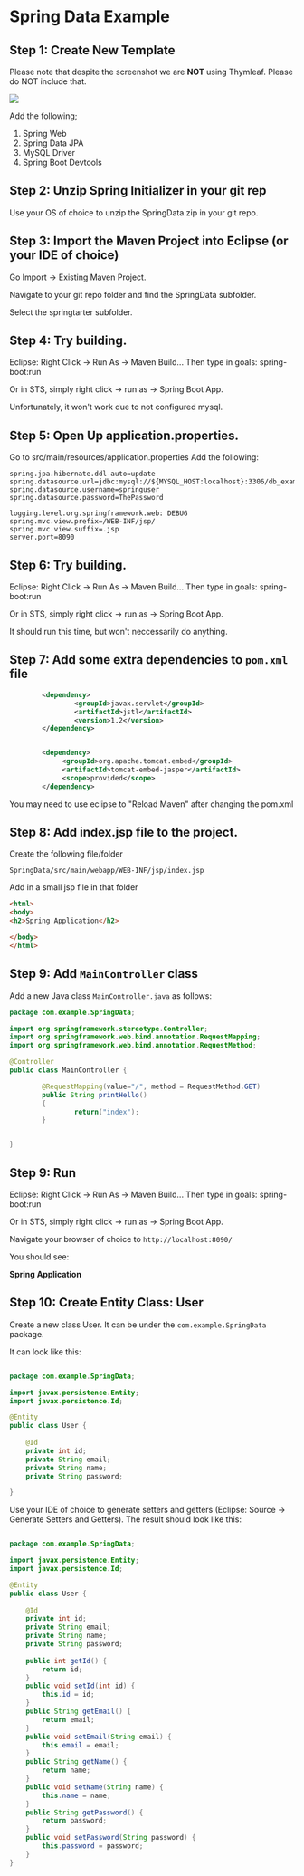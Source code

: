 # Spring Data Example

## Step 1:  Create New Template

Please note that despite the screenshot we are **NOT** using Thymleaf. Please do NOT include that.

![](../images/SpringData-Intializer.png)

Add the following;
1. Spring Web
2. Spring Data JPA
3. MySQL Driver
4. Spring Boot Devtools



## Step 2: Unzip Spring Initializer in your git rep

Use your OS of choice to unzip the SpringData.zip in your git repo.


## Step 3: Import the Maven Project into Eclipse (or your IDE of choice)

Go Import -> Existing Maven Project.

Navigate to your git repo folder and find the SpringData subfolder.

Select the springtarter subfolder.


## Step 4: Try building.


Eclipse: Right Click -> Run As -> Maven Build...  Then type in goals: spring-boot:run

Or in STS, simply right click -> run as -> Spring Boot App.

Unfortunately, it won't work due to not configured mysql.

## Step 5: Open Up application.properties.

Go to src/main/resources/application.properties
Add the following:

```text
spring.jpa.hibernate.ddl-auto=update
spring.datasource.url=jdbc:mysql://${MYSQL_HOST:localhost}:3306/db_example
spring.datasource.username=springuser
spring.datasource.password=ThePassword

logging.level.org.springframework.web: DEBUG
spring.mvc.view.prefix=/WEB-INF/jsp/
spring.mvc.view.suffix=.jsp
server.port=8090
```

## Step 6: Try building.


Eclipse: Right Click -> Run As -> Maven Build...  Then type in goals: spring-boot:run

Or in STS, simply right click -> run as -> Spring Boot App.

It should run this time, but won't neccessarily do anything.




## Step 7: Add some extra dependencies to `pom.xml` file

```xml
        <dependency>
                <groupId>javax.servlet</groupId>
                <artifactId>jstl</artifactId>
                <version>1.2</version>
        </dependency>


        <dependency>
             <groupId>org.apache.tomcat.embed</groupId>
             <artifactId>tomcat-embed-jasper</artifactId>
             <scope>provided</scope>
        </dependency>

````

You may need to use eclipse to "Reload Maven" after changing the pom.xml


## Step 8: Add index.jsp file to the project.

Create the following file/folder

`SpringData/src/main/webapp/WEB-INF/jsp/index.jsp`

Add in a small jsp file in that folder

```html
<html>
<body>
<h2>Spring Application</h2>

</body>
</html>

```

## Step 9: Add `MainController` class

Add a new Java class `MainController.java` as follows:

```java
package com.example.SpringData;

import org.springframework.stereotype.Controller;
import org.springframework.web.bind.annotation.RequestMapping;
import org.springframework.web.bind.annotation.RequestMethod;

@Controller
public class MainController {

        @RequestMapping(value="/", method = RequestMethod.GET)
        public String printHello()
        {
                return("index");
        }


}
```


## Step 9: Run


Eclipse: Right Click -> Run As -> Maven Build...  Then type in goals: spring-boot:run

Or in STS, simply right click -> run as -> Spring Boot App.

Navigate your browser of choice to `http://localhost:8090/`

You should see: 

**Spring Application**


## Step 10: Create Entity Class: User

Create a new class User.  It can be under the `com.example.SpringData` package.

It can look like this:

```java

package com.example.SpringData;

import javax.persistence.Entity;
import javax.persistence.Id;

@Entity
public class User {
	
	@Id
	private int id;
	private String email;
	private String name;
	private String password;

}
```

Use your IDE of choice to generate setters and getters (Eclipse: Source -> Generate Setters and Getters). 
The result should look like this:

```java

package com.example.SpringData;

import javax.persistence.Entity;
import javax.persistence.Id;

@Entity
public class User {
	
	@Id
	private int id;
	private String email;
	private String name;
	private String password;
	
	public int getId() {
		return id;
	}
	public void setId(int id) {
		this.id = id;
	}
	public String getEmail() {
		return email;
	}
	public void setEmail(String email) {
		this.email = email;
	}
	public String getName() {
		return name;
	}
	public void setName(String name) {
		this.name = name;
	}
	public String getPassword() {
		return password;
	}
	public void setPassword(String password) {
		this.password = password;
	}
}

```





